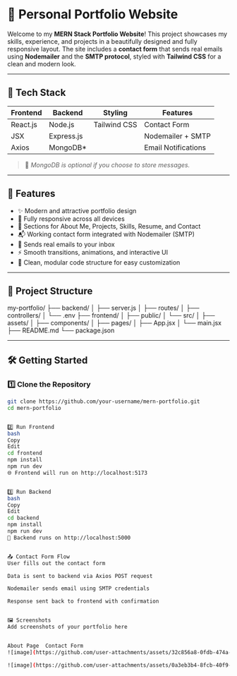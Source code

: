 # 🌟 Personal Portfolio Website

Welcome to my **MERN Stack Portfolio Website**! This project showcases my skills, experience, and projects in a beautifully designed and fully responsive layout. The site includes a **contact form** that sends real emails using **Nodemailer** and the **SMTP protocol**, styled with **Tailwind CSS** for a clean and modern look.


---

## 🚀 Tech Stack

| Frontend       | Backend       | Styling       | Features                |
|----------------|---------------|---------------|-------------------------|
| React.js       | Node.js       | Tailwind CSS  | Contact Form            |
| JSX            | Express.js    |               | Nodemailer + SMTP       |
| Axios          | MongoDB*      |               | Email Notifications     |

> 📌 *MongoDB is optional if you choose to store messages.*

---

## 📸 Features

- ✨ Modern and attractive portfolio design
- 📱 Fully responsive across all devices
- 📁 Sections for About Me, Projects, Skills, Resume, and Contact
- 📬 Working contact form integrated with Nodemailer (SMTP)
- 💌 Sends real emails to your inbox
- ⚡ Smooth transitions, animations, and interactive UI
- 🧠 Clean, modular code structure for easy customization

---

## 📂 Project Structure
my-portfolio/ ├── backend/ │ ├── server.js │ ├── routes/ │ ├── controllers/ │ └── .env ├── frontend/ │ ├── public/ │ └── src/ │ ├── assets/ │ ├── components/ │ ├── pages/ │ ├── App.jsx │ └── main.jsx ├── README.md └── package.json



---

## 🛠️ Getting Started

### 1️⃣ Clone the Repository

```bash
git clone https://github.com/your-username/mern-portfolio.git
cd mern-portfolio


2️⃣ Run Frontend
bash
Copy
Edit
cd frontend
npm install
npm run dev
🌐 Frontend will run on http://localhost:5173


3️⃣ Run Backend
bash
Copy
Edit
cd backend
npm install
npm run dev
🔁 Backend runs on http://localhost:5000


📤 Contact Form Flow
User fills out the contact form

Data is sent to backend via Axios POST request

Nodemailer sends email using SMTP credentials

Response sent back to frontend with confirmation


🖼️ Screenshots
Add screenshots of your portfolio here


About Page	Contact Form
![image](https://github.com/user-attachments/assets/32c856a8-0fdb-474a-a4f2-a6ada14715dd)

![image](https://github.com/user-attachments/assets/0a3eb3b4-8fcb-40f9-b0f3-9aa9805eabe0)



